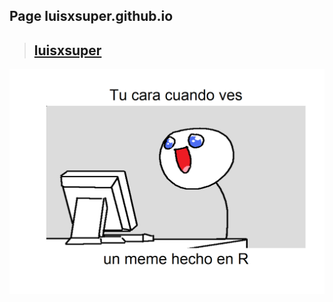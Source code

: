 ## Page luisxsuper.github.io

> ## [luisxsuper](https://luisxsuper.github.io/)

![Imgur](https://raw.githubusercontent.com/luisxsuper/luisxsuper.github.io/master/descarga.png)
